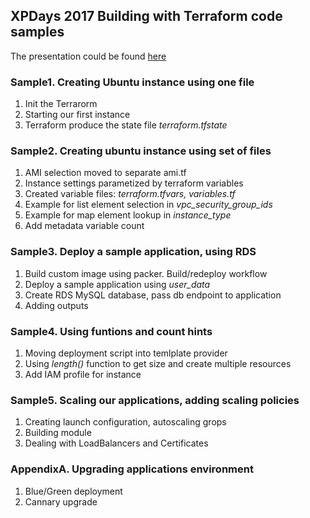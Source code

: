 ## XPDays 2017 Building with Terraform code samples

The presentation could be found [here](https://docs.google.com/presentation/d/1ZYWxuzoPwWyzmrM-GJvCnP8DurLZqGRLg-xYMHO4JIw/edit?usp=sharing)

### Sample1. Creating Ubuntu instance using one file

1.  Init the Terrarorm
2.  Starting our first instance
3.  Terraform produce the state file *terraform.tfstate*

### Sample2. Creating ubuntu instance using set of files
  
1.  AMI selection moved to separate ami.tf
2.  Instance settings parametized by terraform variables
3.  Created variable files: *terraform.tfvars, variables.tf*
4.  Example for list element selection in *vpc_security_group_ids*
5.  Example for map element lookup in *instance_type*
6.  Add metadata variable count

### Sample3. Deploy a sample application, using RDS
  
1.  Build custom image using packer. Build/redeploy workflow
2.  Deploy a sample application using *user_data*
3.  Create RDS MySQL database, pass db endpoint to application
4.  Adding outputs

### Sample4. Using funtions and count hints
  
1.  Moving deployment script into temlplate provider
2.  Using *length()* function to get size and create multiple resources
3.  Add IAM profile for instance

### Sample5. Scaling our applications, adding scaling policies
  
1.  Creating launch configuration, autoscaling grops
2.  Building module
3.  Dealing with LoadBalancers and Certificates

### AppendixA.  Upgrading applications environment
1.  Blue/Green deployment
2.  Cannary upgrade
